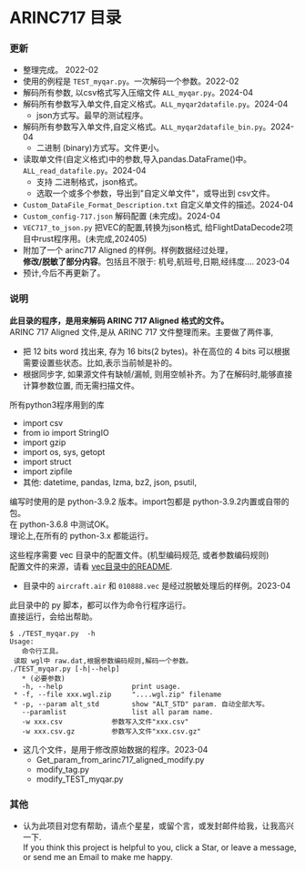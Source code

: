 # ARINC717 目录   

### 更新   
* 整理完成。 2022-02   
* 使用的例程是 `TEST_myqar.py`。一次解码一个参数。2022-02   
* 解码所有参数, 以csv格式写入压缩文件 `ALL_myqar.py`。2024-04   
* 解码所有参数写入单文件,自定义格式。`ALL_myqar2datafile.py`。2024-04   
  - json方式写。最早的测试程序。   
* 解码所有参数写入单文件,自定义格式。`ALL_myqar2datafile_bin.py`。2024-04   
  - 二进制 (binary)方式写。文件更小。   
* 读取单文件(自定义格式)中的参数,导入pandas.DataFrame()中。`ALL_read_datafile.py`。2024-04   
  - 支持 二进制格式，json格式。 
  - 选取一个或多个参数，导出到"自定义单文件"，或导出到 csv文件。   
* `Custom_DataFile_Format_Description.txt` 自定义单文件的描述。2024-04   
* `Custom_config-717.json` 解码配置 (未完成)。2024-04   
* `VEC717_to_json.py` 把VEC的配置,转换为json格式, 给FlightDataDecode2项目中rust程序用。(未完成,202405)   
* 附加了一个 arinc717 Aligned 的样例。样例数据经过处理，   
  **修改/脱敏了部分内容**。包括且不限于: 机号,航班号,日期,经纬度.... 2023-04   
* 预计,今后不再更新了。   



### 说明   
**此目录的程序，是用来解码 ARINC 717 Aligned 格式的文件。**   
ARINC 717 Aligned 文件,是从 ARINC 717 文件整理而来。主要做了两件事,   
  * 把 12 bits word 找出来, 存为 16 bits(2 bytes)。补在高位的 4 bits 可以根据需要设置些状态。比如,表示当前帧是补的。   
  * 根据同步字, 如果源文件有缺帧/漏帧, 则用空帧补齐。为了在解码时,能够直接计算参数位置, 而无需扫描文件。  


所有python3程序用到的库   
  * import csv   
  * from io import StringIO   
  * import gzip   
  * import os, sys, getopt   
  * import struct   
  * import zipfile   
  * 其他: datetime, pandas, lzma, bz2, json, psutil,   


编写时使用的是 python-3.9.2 版本。import包都是 python-3.9.2内置或自带的包。   
在 python-3.6.8 中测试OK。   
理论上,在所有的 python-3.x 都能运行。   

这些程序需要 vec 目录中的配置文件。(机型编码规范, 或者参数编码规则)    
配置文件的来源，请看 [vec目录中的README](https://github.com/osnosn/FlightDataDecode/tree/main/ARINC717/vec).    
  * 目录中的 `aircraft.air` 和 `010888.vec` 是经过脱敏处理后的样例。2023-04   

此目录中的 py 脚本，都可以作为命令行程序运行。   
直接运行，会给出帮助。   
```
$ ./TEST_myqar.py  -h
Usage:
   命令行工具。
 读取 wgl中 raw.dat,根据参数编码规则,解码一个参数。
./TEST_myqar.py [-h|--help]
   * (必要参数)
   -h, --help                 print usage.
 * -f, --file xxx.wgl.zip     "....wgl.zip" filename
 * -p, --param alt_std        show "ALT_STD" param. 自动全部大写。
   --paramlist                list all param name.
   -w xxx.csv            参数写入文件"xxx.csv"
   -w xxx.csv.gz         参数写入文件"xxx.csv.gz"
```
* 这几个文件，是用于修改原始数据的程序。2023-04   
  * Get_param_from_arinc717_aligned_modify.py   
  * modify_tag.py   
  * modify_TEST_myqar.py   


### 其他  
* 认为此项目对您有帮助，请点个星星，或留个言，或发封邮件给我，让我高兴一下.  
  If you think this project is helpful to you, click a Star, or leave a message, or send me an Email to make me happy.


